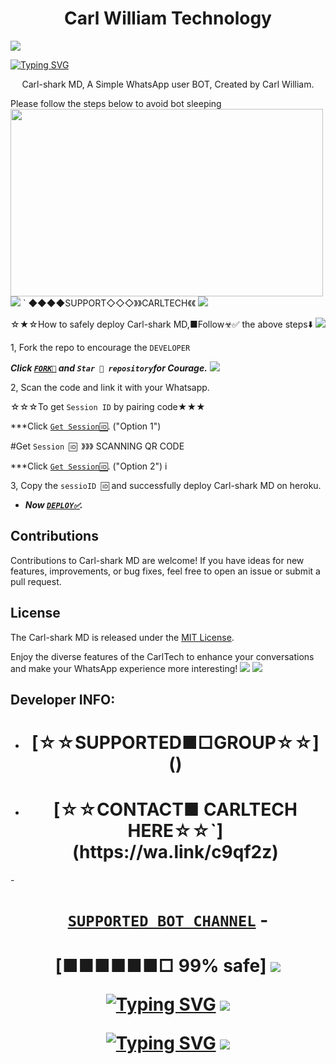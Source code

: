  <h1 align="center"> Carl William Technology </h1> 
<a><img src='https://i.imgur.com/LyHic3i.gif'/></a>
 
[![Typing SVG](https://readme-typing-svg.herokuapp.com?font=Rockstar-ExtraBold&color=blue&lines=𝗔𝗠+CARL+SHARK+MD+𝗖𝗥𝗘𝗔𝗧𝗘𝗗+𝗕𝗬+WILLIAM)](https://git.io/typing-svg)
<p align="center"> Carl-shark MD, A Simple WhatsApp user BOT, Created by Carl William.
<p align="centre"> Please follow the steps below to avoid bot sleeping  



<img src="https://telegra.ph/file/164dd0daed27a5330f912.jpg" width="500" height="300"/>
<a><img src='https://i.imgur.com/LyHic3i.gif'/></a>
  `
◆◆◆◆SUPPORT◇◇◇》》CARLTECH《《
<a><img src='https://i.imgur.com/LyHic3i.gif'/></a>


☆★☆How to safely deploy Carl-shark MD,■Follow☣✅️ the above steps⬇️
<a><img src='https://i.imgur.com/LyHic3i.gif'/></a>


1, Fork the repo to encourage the `DEVELOPER`

   ***Click [`FORK🍴`](https://github.com/Carl165/CarlTech/fork) and `Star 🌟 repository`for Courage.***
 <a><img src='https://i.imgur.com/LyHic3i.gif'/></a>
 


2, Scan the code and link it with your Whatsapp.

   ☆☆☆To get `Session ID` by pairing code★★★

   ***Click [`Get Session🆔️`](https://ibrahim-tech-1-4a7321f212d3.herokuapp.com/). ("Option 1")
  
  #Get `Session 🆔 `》》》 SCANNING QR CODE 
  
  ***Click [`Get Session🆔️`](https://ibrahim-tech-qr-1-2-1.onrender.com/). ("Option 2")
i

   
3, Copy the `sessioID 🆔` and successfully deploy Carl-shark MD on heroku.  

   
 - ***Now [`DEPLOY✅️`](https://dashboard.heroku.com/new?template=https://github.com/Carl165/CarlTech/edit/tree/main?tab=readme-ov-file).***


## Contributions

Contributions to Carl-shark MD are welcome! If you have ideas for new features, improvements, or bug fixes, feel free to open an issue or submit a pull request.

## License

The Carl-shark MD is released under the [MIT License](https://opensource.org/licenses/MIT).

Enjoy the diverse features of the CarlTech  to enhance your conversations and make your WhatsApp experience more interesting!
<a><img src='https://i.imgur.com/LyHic3i.gif'/></a>
<a><img src='https://i.imgur.com/LyHic3i.gif'/></a>

## Developer INFO:

- <h1 align="center"> [☆☆SUPPORTED■□GROUP☆☆]()
- <h1 align="center"> [☆☆CONTACT■ CARLTECH HERE☆☆`](https://wa.link/c9qf2z)
 -<h1 align="center"> [`SUPPORTED BOT CHANNEL`](https://whatsapp.com/channel/0029Vak0genJ93wQXq3q6X3h)
 -<h1 align="center"> [■■■■■■□ 99% safe]
<a><img src='https://i.imgur.com/LyHic3i.gif'/></a>
 
[![Typing SVG](https://readme-typing-svg.herokuapp.com?font=Rockstar-ExtraBold&color=blue&lines=𝗔𝗠+NOT+RESPONCIBLE+FOR+ANY+WHATSAPP+BAN🪀)](https://git.io/typing-svg)
<a><img src='https://i.imgur.com/LyHic3i.gif'/></a>

[![Typing SVG](https://readme-typing-svg.herokuapp.com?font=Rockstar-ExtraBold&color=blue&lines=PROUDLY+CREATED+AND+PROGRAMMED+𝗕𝗬+A+GENZ🥸)](https://git.io/typing-svg)
<a><img src='https://i.imgur.com/LyHic3i.gif'/></a>

